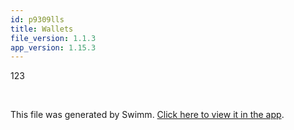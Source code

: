 ```yaml
---
id: p9309lls
title: Wallets
file_version: 1.1.3
app_version: 1.15.3
---
```


123

<br/>

This file was generated by Swimm. [Click here to view it in the app](https://app.swimm.io/repos/Z2l0aHViJTNBJTNBamFtYm8lM0ElM0FpeG9mb3VuZGF0aW9u/docs/p9309lls).
